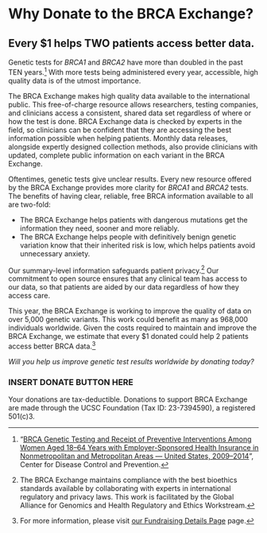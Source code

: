 # Why Donate to the BRCA Exchange?
## Every $1 helps TWO patients access better data.

Genetic tests for _BRCA1_ and _BRCA2_ have more than doubled in the past TEN years.[^1] With more tests being administered every year, accessible, high quality data is of the utmost importance. 

The BRCA Exchange makes high quality data available to the international public. This free-of-charge resource allows researchers, testing companies, and clinicians access a consistent, shared data set regardless of where or how the test is done. BRCA Exchange data is checked by experts in the field, so clinicians can be confident that they are accessing the best information possible when helping patients. Monthly data releases, alongside expertly designed collection methods, also provide clinicians with updated, complete public information on each variant in the BRCA Exchange. 

Oftentimes, genetic tests give unclear results. Every new resource offered by the BRCA Exchange provides more clarity for _BRCA1_ and _BRCA2_ tests. The benefits of having clear, reliable, free BRCA information available to all are two-fold: 

* The BRCA Exchange helps patients with dangerous mutations get the information they need, sooner and more reliably.  
* The BRCA Exchange helps people with definitively benign genetic variation know that their inherited risk is low, which helps patients avoid unnecessary anxiety.

Our summary-level information safeguards patient privacy.[^2] Our commitment to open source ensures that any clinical team has access to our data, so that patients are aided by our data regardless of how they access care. 

This year, the BRCA Exchange is working to improve the quality of data on over 5,000 genetic variants. This work could benefit as many as 968,000 individuals worldwide. Given the costs required to maintain and improve the BRCA Exchange, we estimate that every $1 donated could help 2 patients access better BRCA data.[^3] 

*Will you help us improve genetic test results worldwide by donating today?*

### INSERT DONATE BUTTON HERE 

Your donations are tax-deductible. Donations to support BRCA Exchange are made through the UCSC Foundation (Tax ID: 23-7394590), a registered 501(c)3.


[^1]: “[BRCA Genetic Testing and Receipt of Preventive Interventions Among Women Aged 18–64 Years with Employer-Sponsored Health Insurance in Nonmetropolitan and Metropolitan Areas — United States, 2009–2014](https://www.cdc.gov/mmwr/volumes/66/ss/ss6615a1.htm)”, Center for Disease Control and Prevention.
[^2]: The BRCA Exchange maintains compliance with the best bioethics standards available by collaborating with experts in international regulatory and privacy laws. This work is facilitated by the Global Alliance for Genomics and Health Regulatory and Ethics Workstream.
[^3]: For more information, please visit [our Fundraising Details Page](www.brcaexchange.org/Fundraising-Details) page. 


